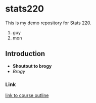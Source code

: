 # stats220
This is my demo repository for Stats 220.

1. guy
2. mon
## Introduction 
* **Shoutout to brogy**
* *Brogy*

### Link
[link to course outline](https://courseoutline.auckland.ac.nz/dco/course/STATS/220/1243)
